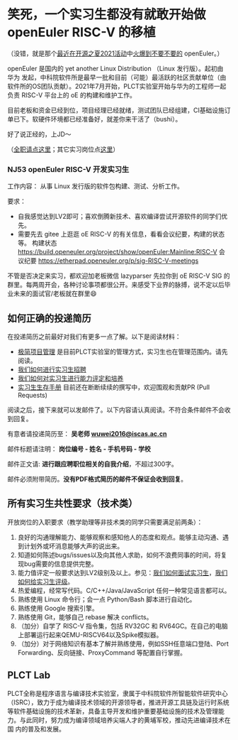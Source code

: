 # 笑死，一个实习生都没有就敢开始做 openEuler RISC-V 的移植

（没错，就是那个[最近在开源之夏2021活动](https://mp.weixin.qq.com/s/-VRBfZpfedKZDSf6ojjU1w)中[火爆到不要不要的](https://mp.weixin.qq.com/s/qy3r8wE-LR4GtzF4tBYGVw) openEuler。）

openEuler 是国内的 yet another Linux Distribution （Linux 发行版）。起初由 华为 发起，中科院软件所是最早一批和目前（可能）最活跃的社区贡献单位（由软件所的OS团队贡献）。2021年7月开始，PLCT实验室开始与华为的工程师一起负责 RISC-V 平台上的 oE 的构建和维护工作。

目前老板和资金已经到位，项目经理已经就绪，测试团队已经组建，CI基础设施订单已下。软硬件环境都已经准备好，就差你来干活了（bushi）。

好了说正经的，上JD～

（[全职请点这里](https://mp.weixin.qq.com/s/wXj-w5QCfRCLZ8eko1ysxQ)；其它实习岗位点[这里](https://mp.weixin.qq.com/s/p3drKlnvhkMB9IyEH3NlBA)）

### NJ53 openEuler RISC-V 开发实习生

工作内容：
从事 Linux 发行版的软件包构建、测试、分析工作。

要求：
- 自我感觉达到LV2即可；喜欢倒腾新技术、喜欢编译尝试开源软件的同学们优先。
- 需要先去 gitee 上逛逛 oE RISC-V 的有关信息，看看会议纪要，构建的状态等。
  构建状态 https://build.openeuler.org/project/show/openEuler:Mainline:RISC-V
  会议纪要 https://etherpad.openeuler.org/p/sig-RISC-V-meetings

不管是否决定来实习，都欢迎加老板微信 lazyparser 先拉你到 oE RISC-V SIG 的群里。每两周开会，各种讨论事项都很公开。来感受下业界的脉搏，说不定以后毕业未来的面试官/老板就在群里😄

## 如何正确的投递简历

在投递简历之前最好对我们有更多一点了解。以下是阅读材料：

- [极简项目管理](https://github.com/lazyparser/minimalist-team-leader) 是目前PLCT实验室的管理方式，实习生也在管理范围内。请先阅读。
- [我们如何进行实习生招聘](https://github.com/lazyparser/weloveinterns/blob/master/how-do-we-interview-interns.md)
- [我们如何对实习生进行能力评定和培养](https://github.com/lazyparser/weloveinterns/blob/master/how-do-we-rank-interns.md)
- [实习生生存手册](https://github.com/lazyparser/survivial-manual-for-interns) 目前还在断断续续的撰写中，欢迎围观和贡献PR (Pull Requests)

阅读之后，接下来就可以发邮件了。以下内容请认真阅读。不符合条件邮件不会收到回复。

有意者请投递简历至：
**吴老师 wuwei2016@iscas.ac.cn**

邮件标题请注明：
**岗位编号 - 姓名 - 手机号码 - 学校**

邮件正文请:
**进行跟应聘职位相关的自我介绍**，不超过300字。

邮件必须附带简历。**没有PDF格式简历的邮件不保证会收到回复**。

## 所有实习生共性要求（技术类）

开放岗位的入职要求（教学助理等非技术类的同学只需要满足前两条）：

1. 良好的沟通理解能力、能够观察和感知他人的态度和观点。能够主动沟通、遇到计划外或坏消息能够大声的说出来。
2. 知道如何陈述bugs/issues以及向其他人求助，如何不浪费同事的时间，将复现bug需要的信息提供完整。
3. 能力值评定一般要求达到LV2级别及以上。参见：[我们如何面试实习生](https://github.com/lazyparser/weloveinterns/blob/master/how-do-we-interview-interns.md)，[我们如何给实习生评级](https://github.com/lazyparser/weloveinterns/blob/master/how-do-we-rank-interns.md)。
4. 热爱编程，经常写代码。C/C++/Java/JavaScript 任何一种常见语言都可以。
5. 熟练使用 Linux 命令行；会一点 Python/Bash 脚本进行自动化。
6. 熟练使用 Google 搜索引擎。
7. 熟练使用 Git，能够自己 rebase 解决 conflicts。
8. （加分）自学了 RISC-V 指令集，包括 RV32GC 和 RV64GC。在自己的电脑上部署运行起来QEMU-RISCV64以及Spike模拟器。
9. （加分）对于网络知识有基本了解并熟练使用，例如SSH任意端口登陆、Port Forwarding、反向链接、ProxyCommand 等配置自行掌握。

## PLCT Lab

PLCT全称是程序语言与编译技术实验室，隶属于中科院软件所智能软件研究中心（ISRC），致力于成为编译技术领域的开源领导者，推进开源工具链及运行时系统
等软件基础设施的技术革新，具备主导开发和维护重要基础设施的技术及管理能力。与此同时，努力成为编译领域培养尖端人才的黄埔军校，推动先进编译技术在国
内的普及和发展。
